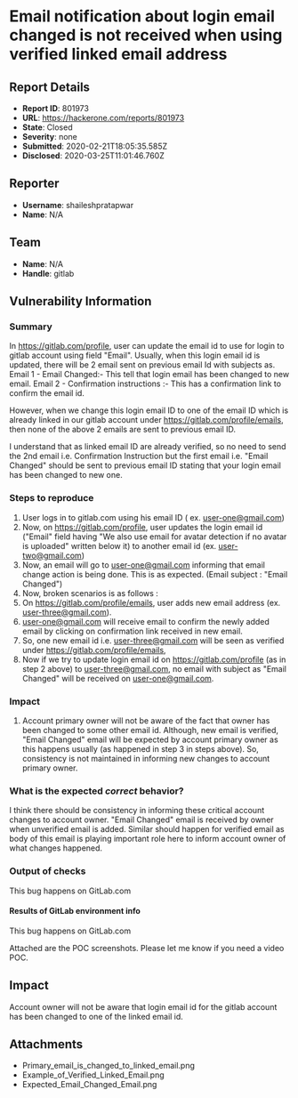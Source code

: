 # Email notification about login email changed is not received when using verified linked email address

## Report Details
- **Report ID**: 801973
- **URL**: https://hackerone.com/reports/801973
- **State**: Closed
- **Severity**: none
- **Submitted**: 2020-02-21T18:05:35.585Z
- **Disclosed**: 2020-03-25T11:01:46.760Z

## Reporter
- **Username**: shaileshpratapwar
- **Name**: N/A

## Team
- **Name**: N/A
- **Handle**: gitlab

## Vulnerability Information
### Summary

In https://gitlab.com/profile, user can update the email id to use for login to gitlab account using field "Email".
Usually, when this login email id is updated, there will be 2 email sent on previous email Id with subjects as. 
Email 1 - Email Changed:- This tell that login email has been changed to new email.
Email 2 - Confirmation instructions :- This has a confirmation link to confirm the email id.

However, when we change this login email ID to one of the email ID which is already linked in our gitlab account under https://gitlab.com/profile/emails, then none of the above 2 emails are sent to previous email ID.

I understand that as linked email ID are already verified, so no need to send the 2nd email i.e. Confirmation Instruction but the first email i.e. "Email Changed" should be sent to previous email ID stating that your login email has been changed to new one.

### Steps to reproduce
1. User logs in to gitlab.com using his email ID ( ex. user-one@gmail.com)
2. Now, on https://gitlab.com/profile, user updates the login email id ("Email" field having "We also use email for avatar detection if no avatar is uploaded" written below it) to another email id (ex. user-two@gmail.com)
3. Now, an email will go to user-one@gmail.com informing that email change action is being done. This is as expected. (Email subject : "Email Changed")
4. Now, broken scenarios is as follows :
5. On https://gitlab.com/profile/emails, user adds new email address (ex. user-three@gmail.com).
6. user-one@gmail.com will receive email to confirm the newly added email by clicking on confirmation link received in new email.
7. So, one new email id i.e. user-three@gmail.com will be seen as verified under https://gitlab.com/profile/emails,
8. Now if we try to update login email id on https://gitlab.com/profile (as in step 2 above) to user-three@gmail.com, no email with subject as "Email Changed" will be received on user-one@gmail.com.


### Impact

1. Account primary owner will not be aware of the fact that owner has been changed to some other email id. Although, new email is verified, "Email Changed" email will be expected by account primary owner as this happens usually (as happened in step 3 in steps above). So, consistency is not maintained in informing new changes to account primary owner.

### What is the expected *correct* behavior?

I think there should be consistency in informing these critical account changes to account owner. "Email Changed" email is received by owner when unverified email is added. Similar should happen for verified email as body of this email is playing important role here to inform account owner of what changes happened.

### Output of checks
This bug happens on GitLab.com

#### Results of GitLab environment info
This bug happens on GitLab.com

Attached are the POC screenshots.
Please let me know if you need a video POC.

## Impact

Account owner will not be aware that login email id for the gitlab account has been changed to one of the linked email id.

## Attachments
- Primary_email_is_changed_to_linked_email.png
- Example_of_Verified_Linked_Email.png
- Expected_Email_Changed_Email.png
